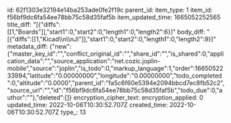 id: 62f1303e32194e14ba253ade0fe2f19c
parent_id: 
item_type: 1
item_id: f56bf9dc6fa54ee78bb75c58d35faf5b
item_updated_time: 1665052252565
title_diff: "[{\"diffs\":[[1,\"Boards\"]],\"start1\":0,\"start2\":0,\"length1\":0,\"length2\":6}]"
body_diff: "[{\"diffs\":[[1,\"Kicad\\\n\\\nJl\"]],\"start1\":0,\"start2\":0,\"length1\":0,\"length2\":9}]"
metadata_diff: {"new":{"master_key_id":"","conflict_original_id":"","share_id":"","is_shared":0,"application_data":"","source_application":"net.cozic.joplin-mobile","source":"joplin","is_todo":0,"markup_language":1,"order":1665052233994,"latitude":"0.00000000","longitude":"0.00000000","todo_completed":0,"altitude":"0.0000","parent_id":"fa5c6f60e5394e2094bbcd7ec8fb52c2","source_url":"","id":"f56bf9dc6fa54ee78bb75c58d35faf5b","todo_due":0,"author":""},"deleted":[]}
encryption_cipher_text: 
encryption_applied: 0
updated_time: 2022-10-06T10:30:52.707Z
created_time: 2022-10-06T10:30:52.707Z
type_: 13